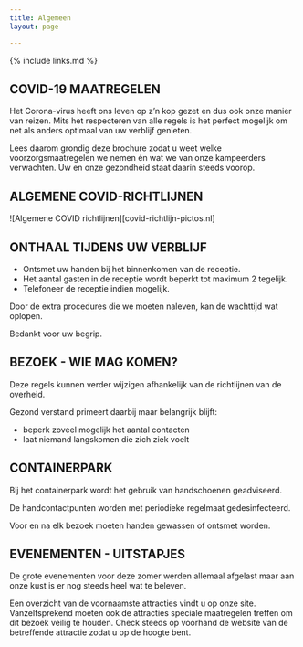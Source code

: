 ```yaml
---
title: Algemeen
layout: page

---
```


{% include links.md %}

## COVID-19 MAATREGELEN

Het Corona-virus heeft ons leven op z’n kop gezet en dus ook onze manier van reizen.
Mits het respecteren van alle regels is het perfect mogelijk om net als anders optimaal
van uw verblijf genieten.

Lees daarom grondig deze brochure zodat u weet welke voorzorgsmaatregelen
we nemen én wat we van onze kampeerders verwachten. Uw en onze gezondheid staat
daarin steeds voorop.


## ALGEMENE COVID-RICHTLIJNEN

![Algemene COVID richtlijnen][covid-richtlijn-pictos.nl]


## ONTHAAL TIJDENS UW VERBLIJF

* Ontsmet uw handen bij het binnenkomen van de receptie.
* Het aantal gasten in de receptie wordt beperkt tot maximum 2 tegelijk.
* Telefoneer de receptie indien mogelijk.

Door de extra procedures die we moeten naleven, kan de wachttijd wat oplopen.

Bedankt voor uw begrip.

## BEZOEK - WIE MAG KOMEN?

Deze regels kunnen verder wijzigen afhankelijk van de richtlijnen van de overheid.

Gezond verstand primeert daarbij maar belangrijk blijft:
* beperk zoveel mogelijk het aantal contacten
* laat niemand langskomen die zich ziek voelt

## CONTAINERPARK

Bij het containerpark wordt het gebruik van handschoenen geadviseerd.

De handcontactpunten worden met periodieke regelmaat gedesinfecteerd.

Voor en na elk bezoek moeten handen gewassen of ontsmet worden.

## EVENEMENTEN - UITSTAPJES

De grote evenementen voor deze zomer werden allemaal afgelast maar aan onze kust is er
nog steeds heel wat te beleven.

Een overzicht van de voornaamste attracties vindt u op onze site. Vanzelfsprekend moeten
ook de attracties speciale maatregelen treffen om dit bezoek veilig te houden. Check steeds
op voorhand de website van de betreffende attractie zodat u op de hoogte bent.